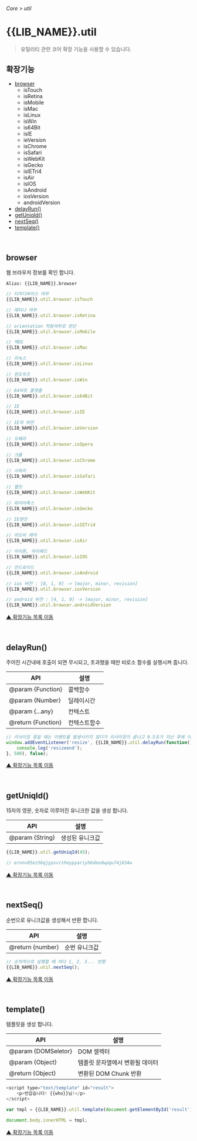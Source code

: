 ###### Core > util

# {{LIB_NAME}}.util
> 유틸리티 관련 코어 확장 기능을 사용할 수 있습니다.

## 확장기능

- [browser](#browser)
    - isTouch
    - isRetina
    - isMobile
    - isMac
    - isLinux
    - isWin
    - is64Bit
    - isIE
    - ieVersion
    - isChrome
    - isSafari
    - isWebKit
    - isGecko
    - isIETri4
    - isAir
    - isIOS
    - isAndroid
    - iosVersion
    - androidVersion
- [delayRun()](#delayrun)
- [getUniqId()](#getuniqid)
- [nextSeq()](#nextseq)
- [template()](#template)

<br>

## browser
웹 브라우저 정보를 확인 합니다.

`Alias: {{LIB_NAME}}.browser`

```js
// 터치디바이스 여부
{{LIB_NAME}}.util.browser.isTouch
```
```js
// 레티나 여부
{{LIB_NAME}}.util.browser.isRetina
```
```js
// orientation 작동여부로 판단
{{LIB_NAME}}.util.browser.isMobile
```
```js
// 맥OS
{{LIB_NAME}}.util.browser.isMac
```
```js
// 리눅스
{{LIB_NAME}}.util.browser.isLinux

```
```js
// 윈도우즈
{{LIB_NAME}}.util.browser.isWin
```
```js
// 64비트 플랫폼
{{LIB_NAME}}.util.browser.is64Bit
```
```js
// IE
{{LIB_NAME}}.util.browser.isIE
```
```js
// IE의 버전
{{LIB_NAME}}.util.browser.ieVersion
```
```js
// 오페라
{{LIB_NAME}}.util.browser.isOpera
```
```js
// 크롬
{{LIB_NAME}}.util.browser.isChrome
```
```js
// 사파리
{{LIB_NAME}}.util.browser.isSafari
```
```js
// 웹킷
{{LIB_NAME}}.util.browser.isWebKit
```
```js
// 파이어폭스
{{LIB_NAME}}.util.browser.isGecko
```
```js
// IE엔진
{{LIB_NAME}}.util.browser.isIETri4
```
```js
// 어도비 에어
{{LIB_NAME}}.util.browser.isAir
```
```js
// 아이폰, 아이패드
{{LIB_NAME}}.util.browser.isIOS
```
```js
// 안드로이드
{{LIB_NAME}}.util.browser.isAndroid
```
```js
// ios 버전 : [8, 1, 0] -> [major, minor, revision]
{{LIB_NAME}}.util.browser.iosVersion
```
```js
// android 버전 : [4, 1, 0] -> [major, minor, revision]
{{LIB_NAME}}.util.browser.androidVersion
```

[▲ 확장기능 목록 이동](#확장기능)

<br>

## delayRun()
주어진 시간내에 호출이 되면 무시되고, 초과했을 때만 비로소 함수를 실행시켜 줍니다.

API | 설명
--- | ---
@param {Function} | 콜백함수
@param {Number} | 딜레이시간
@param {...any} | 컨텍스트
@return {Function} | 컨텍스트함수

```js
// 리사이징 중일 때는 이벤트를 발생시키지 않다가 리사이징이 끝나고 0.5초가 지난 후에 이벤트를 발생시키고자 할 경우 사용.
window.addEventListener('resize', {{LIB_NAME}}.util.delayRun(function() {
    console.log('resizeend');
}, 500), false);
```

[▲ 확장기능 목록 이동](#확장기능)

<br>

## getUniqId()
15자의 영문, 숫자로 이루어진 유니크한 값을 생성 합니다.

API | 설명
--- | ---
@param {String} | 생성된 유니크값

```js
{{LIB_NAME}}.util.getUniqId(45);

// eronv05ez56qjypsvrzheypyariyh6deodwpqu74j834w
```

[▲ 확장기능 목록 이동](#확장기능)

<br>

## nextSeq()
순번으로 유니크값을 생성해서 반환 합니다.

API | 설명
--- | ---
@return {number} | 순번 유니크값

```js
// 순차적으로 실행할 때 마다 1, 2, 3... 반환
{{LIB_NAME}}.util.nextSeq();
```

[▲ 확장기능 목록 이동](#확장기능)

<br>

## template()
템플릿을 생성 합니다.

API | 설명
--- | ---
@param {DOMSeletor} | DOM 셀렉터
@param {Object} | 템플릿 문자열에서 변환될 데이터
@return {Object} | 변환된 DOM Chunk 반환

```js
<script type="text/template" id="result">
    <p>반갑습니다! {{who}}님!</p>
</script>

var tmpl = {{LIB_NAME}}.util.template(document.getElementById('result'), {who: 'woonyzzang'});

document.body.innerHTML = tmpl;
```

[▲ 확장기능 목록 이동](#확장기능)
